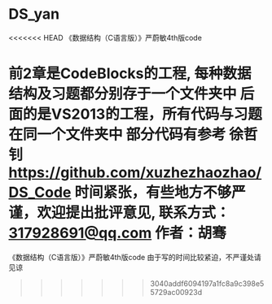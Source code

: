 DS_yan
======

<<<<<<< HEAD
《数据结构（C语言版）》严蔚敏4th版code

前2章是CodeBlocks的工程, 每种数据结构及习题都分别存于一个文件夹中
后面的是VS2013的工程，所有代码与习题在同一个文件夹中
部分代码有参考 徐哲钊 https://github.com/xuzhezhaozhao/DS_Code
时间紧张，有些地方不够严谨，欢迎提出批评意见, 联系方式：317928691@qq.com
作者：胡骞
=======
《数据结构（C语言版）》严蔚敏4th版code 由于写的时间比较紧迫，不严谨处请见谅
>>>>>>> 3040addf6094197a1fc8a9c398e55729ac00923d

